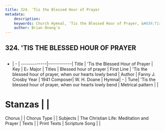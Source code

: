 ```yaml
---
title: 324. 'Tis the Blessed Hour of Prayer
metadata:
    description: 
    keywords: Church Hymnal, 'Tis the Blessed Hour of Prayer, &#039;Tis the blessed hour of prayer, when our hearts lowly bend, Blessed hour of prayer
    author: Brian Onang'o
---
```



## 324. 'TIS THE BLESSED HOUR OF PRAYER

```txt

```

- |   -  |
-------------|------------|
Title | 'Tis the Blessed Hour of Prayer |
Key | E♭ Major |
Titles | Blessed hour of prayer |
First Line | &#039;Tis the blessed hour of prayer, when our hearts lowly bend |
Author | Fanny J. Crosby
Year | 1941
Composer| W. H. Doane |
Hymnal|  - |
Tune| &#039;Tis the blessed hour of prayer, when our hearts lowly bend |
Metrical pattern | |
# Stanzas |  |
Chorus |  |
Chorus Type |  |
Subjects | The Christian Life: Meditation and Prayer |
Texts |  |
Print Texts | 
Scripture Song |  |
  
